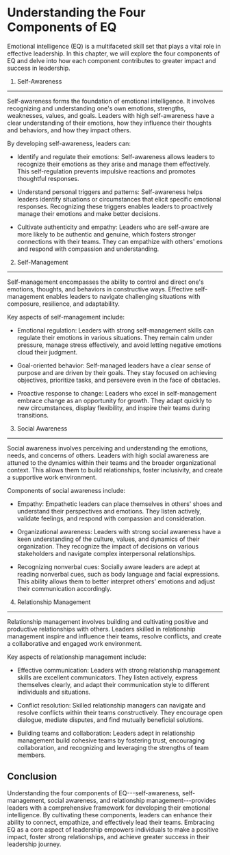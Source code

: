 Understanding the Four Components of EQ
==================================================

Emotional intelligence (EQ) is a multifaceted skill set that plays a vital role in effective leadership. In this chapter, we will explore the four components of EQ and delve into how each component contributes to greater impact and success in leadership.

1. Self-Awareness
-----------------

Self-awareness forms the foundation of emotional intelligence. It involves recognizing and understanding one's own emotions, strengths, weaknesses, values, and goals. Leaders with high self-awareness have a clear understanding of their emotions, how they influence their thoughts and behaviors, and how they impact others.

By developing self-awareness, leaders can:

* Identify and regulate their emotions: Self-awareness allows leaders to recognize their emotions as they arise and manage them effectively. This self-regulation prevents impulsive reactions and promotes thoughtful responses.

* Understand personal triggers and patterns: Self-awareness helps leaders identify situations or circumstances that elicit specific emotional responses. Recognizing these triggers enables leaders to proactively manage their emotions and make better decisions.

* Cultivate authenticity and empathy: Leaders who are self-aware are more likely to be authentic and genuine, which fosters stronger connections with their teams. They can empathize with others' emotions and respond with compassion and understanding.

2. Self-Management
------------------

Self-management encompasses the ability to control and direct one's emotions, thoughts, and behaviors in constructive ways. Effective self-management enables leaders to navigate challenging situations with composure, resilience, and adaptability.

Key aspects of self-management include:

* Emotional regulation: Leaders with strong self-management skills can regulate their emotions in various situations. They remain calm under pressure, manage stress effectively, and avoid letting negative emotions cloud their judgment.

* Goal-oriented behavior: Self-managed leaders have a clear sense of purpose and are driven by their goals. They stay focused on achieving objectives, prioritize tasks, and persevere even in the face of obstacles.

* Proactive response to change: Leaders who excel in self-management embrace change as an opportunity for growth. They adapt quickly to new circumstances, display flexibility, and inspire their teams during transitions.

3. Social Awareness
-------------------

Social awareness involves perceiving and understanding the emotions, needs, and concerns of others. Leaders with high social awareness are attuned to the dynamics within their teams and the broader organizational context. This allows them to build relationships, foster inclusivity, and create a supportive work environment.

Components of social awareness include:

* Empathy: Empathetic leaders can place themselves in others' shoes and understand their perspectives and emotions. They listen actively, validate feelings, and respond with compassion and consideration.

* Organizational awareness: Leaders with strong social awareness have a keen understanding of the culture, values, and dynamics of their organization. They recognize the impact of decisions on various stakeholders and navigate complex interpersonal relationships.

* Recognizing nonverbal cues: Socially aware leaders are adept at reading nonverbal cues, such as body language and facial expressions. This ability allows them to better interpret others' emotions and adjust their communication accordingly.

4. Relationship Management
--------------------------

Relationship management involves building and cultivating positive and productive relationships with others. Leaders skilled in relationship management inspire and influence their teams, resolve conflicts, and create a collaborative and engaged work environment.

Key aspects of relationship management include:

* Effective communication: Leaders with strong relationship management skills are excellent communicators. They listen actively, express themselves clearly, and adapt their communication style to different individuals and situations.

* Conflict resolution: Skilled relationship managers can navigate and resolve conflicts within their teams constructively. They encourage open dialogue, mediate disputes, and find mutually beneficial solutions.

* Building teams and collaboration: Leaders adept in relationship management build cohesive teams by fostering trust, encouraging collaboration, and recognizing and leveraging the strengths of team members.

Conclusion
----------

Understanding the four components of EQ---self-awareness, self-management, social awareness, and relationship management---provides leaders with a comprehensive framework for developing their emotional intelligence. By cultivating these components, leaders can enhance their ability to connect, empathize, and effectively lead their teams. Embracing EQ as a core aspect of leadership empowers individuals to make a positive impact, foster strong relationships, and achieve greater success in their leadership journey.
